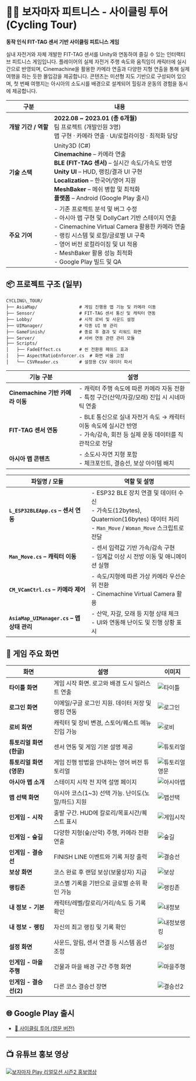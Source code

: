 # 🚴‍♀️ 보자마자 피트니스 - 사이클링 투어 (Cycling Tour)
**동작 인식 FIT-TAG 센서 기반 사이클링 피트니스 게임**

실내 자전거와 자체 개발한 FIT-TAG 센서를 Unity와 연동하여 즐길 수 있는 인터랙티브 피트니스 게임입니다. 
플레이어의 실제 자전거 주행 속도와 움직임이 캐릭터에 실시간으로 반영되며, Cinemachine을 활용한 카메라 연출과 다양한 지형 연출을 통해 실제 여행을 하는 듯한 몰입감을 제공합니다. 
콘텐츠는 미션형 지도 기반으로 구성되어 있으며, 첫 번째 여행지는 아시아의 소도시를 배경으로 설계되어 힐링과 운동의 경험을 동시에 제공합니다.

| 구분             | 내용                                                                                                                                                                                                                       |
| -------------- | ------------------------------------------------------------------------------------------------------------------------------------------------------------------------------------------------------------------------ |
| **개발 기간 / 역할** | **2022.08 ~ 2023.01 (총 6개월)**<br>팀 프로젝트 (개발인원 3명)<br>맵 구현 · 카메라 연출 · UI/로컬라이징 · 최적화 담당 |
| **기술 스택**      | Unity3D (C#)<br>**Cinemachine** – 카메라 연출<br>**BLE (FIT-TAG 센서)** – 실시간 속도/가속도 반영<br>**Unity UI** – HUD, 랭킹/결과 UI 구현<br>**Localization** – 한국어/영어 지원<br>**MeshBaker** – 메쉬 병합 및 최적화<br>**플랫폼** – Android (Google Play 출시) |
| **주요 기여**      | - 기존 프로젝트 분석 및 버그 수정<br>- 아시아 맵 구현 및 DollyCart 기반 스테이지 연출<br>- Cinemachine Virtual Camera 활용한 카메라 연출<br>- 랭킹 시스템 및 로컬/글로벌 UI 구축<br>- 영어 버전 로컬라이징 및 UI 적용<br>- MeshBaker 활용 성능 최적화<br>- Google Play 빌드 및 QA               |


## 📦 프로젝트 구조 (일부)

```
CYCLING\_TOUR/
├── AsiaMap/                # 게임 진행용 맵 기능 및 카메라 이동
├── Sensor/                 # FIT-TAG 센서 통신 및 캐릭터 연동
├── Lobby/                  # 시작 로비 및 사운드 설정
├── UIManager/              # 각종 UI 뷰 관리
├── GameFinish/             # 종료 후 결과 및 리워드 화면
├── Server/                 # 서버 연동 관련 관리 모듈
├── Scripts/
│   ├── FadeEffect.cs       # 씬 전환용 페이드 효과
│   ├── AspectRatioEnforcer.cs  # 화면 비율 고정
│   └── CSVReader.cs        # 설정용 CSV 데이터 파서

````

| 기능 구분                        | 설명                                                                            |
| ---------------------------- | ----------------------------------------------------------------------------- |
| **Cinemachine 기반 카메라 이동** | - 캐릭터 주행 속도에 따른 카메라 자동 전환<br>- 특정 구간(산악/자갈/모래) 진입 시 시네마틱 연출                   |
| **FIT-TAG 센서 연동**         | - BLE 통신으로 실내 자전거 속도 → 캐릭터 이동 속도에 실시간 반영<br>- 가속/감속, 회전 등 실제 운동 데이터를 직관적으로 전달 |
| **아시아 맵 콘텐츠**             | - 소도시·자연 지형 포함<br>- 체크포인트, 결승선, 보상 아이템 배치                                     |


| 파일명 / 모듈                             | 역할 및 설명                                                                                                          |
| ------------------------------------ | ---------------------------------------------------------------------------------------------------------------- |
| **`L_ESP32BLEApp.cs` – 센서 연동**       | - ESP32 BLE 장치 연결 및 데이터 수신<br>- 가속도(12bytes), Quaternion(16bytes) 데이터 처리<br>- `Man_Move` / `Woman_Move` 스크립트로 전달 |
| **`Man_Move.cs` – 캐릭터 이동**           | - 센서 입력값 기반 가속/감속 구현<br>- 임계값 이상 시 전방 이동 및 애니메이션 실행                                                              |
| **`CM_VCamCtrl.cs` – 카메라 제어**        | - 속도/지형에 따른 가상 카메라 우선순위 전환<br>- Cinemachine Virtual Camera 활용                                                    |
| **`AsiaMap_UIManager.cs` – 맵 상태 관리** | - 산악, 자갈, 모래 등 지형 상태 체크<br>- UI와 연동해 난이도 및 진행 상황 표시                                                              |


## 📸 게임 주요 화면

| 화면               | 설명                                | 이미지                           |
| ---------------- | --------------------------------- | ----------------------------- |
| **타이틀 화면**       | 게임 시작 화면. 로고와 배경 도시 일러스트 연출       | ![타이틀](Screenshots/2.PNG)     |
| **로그인 화면**       | 이메일/구글 로그인 지원. 데이터 저장 및 랭킹 연동     | ![로그인](Screenshots/3.PNG)     |
| **로비 화면**        | 캐릭터 및 장비 변경, 스토어/퀘스트 메뉴 진입 가능     | ![로비](Screenshots/15.PNG)     |
| **튜토리얼 화면 (한글)** | 센서 연동 및 게임 기본 설명 제공               | ![튜토리얼](Screenshots/4.PNG)    |
| **튜토리얼 화면 (영문)** | 게임 진행 방법을 안내하는 영어 버전 튜토리얼         | ![튜토리얼영문](Screenshots/19.PNG) |
| **아시아 맵 소개**     | 스테이지 시작 전 지역 설명 페이지               | ![아시아맵](Screenshots/1.PNG)    |
| **맵 선택 화면**      | 아시아 코스(1\~3) 선택 가능. 난이도(노말/하드) 지원 | ![맵선택](Screenshots/11.PNG)    |
| **인게임 - 시작**     | 출발 구간. HUD에 칼로리/목표시간/퀘스트 표시       | ![게임시작](Screenshots/6.PNG)    |
| **인게임 - 숲길**     | 다양한 지형(숲/산악) 주행, 카메라 전환 연출        | ![숲길](Screenshots/8.PNG)      |
| **인게임 - 결승선**    | FINISH LINE 이벤트와 기록 저장 출력         | ![결승선](Screenshots/10.PNG)    |
| **보상 화면**        | 코스 완료 후 랜덤 보상(보물상자) 지급            | ![보상](Screenshots/12.PNG)     |
| **랭킹존**          | 코스별 기록을 기반으로 글로벌 순위 확인 가능         | ![랭킹존](Screenshots/5.PNG)     |
| **내 정보 - 기본**    | 캐릭터/레벨/칼로리/거리/속도 등 기록 확인          | ![내정보](Screenshots/13.PNG)    |
| **내 정보 - 랭킹**    | 자신의 최고 랭킹 및 기록 확인                 | ![내정보랭킹](Screenshots/14.PNG)  |
| **설정 화면**        | 사운드, 알림, 센서 연결 등 시스템 옵션 조정        | ![설정](Screenshots/16.PNG)     |
| **인게임 - 마을 주행**  | 건물과 마을 배경 구간 주행 화면                | ![마을주행](Screenshots/17.PNG)   |
| **인게임 - 결승선(2)** | 다른 코스 결승선 장면                      | ![결승선2](Screenshots/18.PNG)   |


## 🌐 Google Play 출시

* [📱 사이클링 투어 (영문 버전)](https://play.google.com/store/apps/details?id=com.gateways.cyclingtour_en&hl=ko&gl=US)

---

## 📺 유튜브 홍보 영상

[![보자마자 Play 리얼모션 시즌2 홍보영상](http://img.youtube.com/vi/45nUNQHXj1o/0.jpg)](https://www.youtube.com/watch?v=45nUNQHXj1o&t=5s)

```
